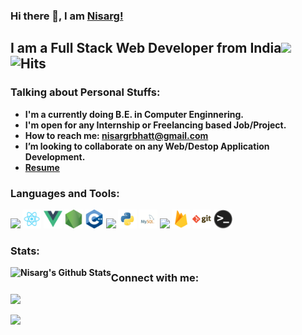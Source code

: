 ### Hi there 👋, I am [Nisarg!](https://nisargrbhatt.github.io/nisargrbhatt1/)

## I am a Full Stack Web Developer from India<img src="https://upload-icon.s3.us-east-2.amazonaws.com/uploads/icons/png/17495148971553750387-512.png" width="26px"> ![Hits](https://hits.seeyoufarm.com/api/count/incr/badge.svg?url=https%3A%2F%2Fgithub.com%2Fnisargrbhatt%2Fnisargrbhatt&count_bg=%23C03DC8&title_bg=%2339AE53&title=Views&edge_flat=false)

### Talking about Personal Stuffs:

- <b>I'm a currently doing B.E. in Computer Enginnering.</b>
- <b>I'm open for any Internship or Freelancing based Job/Project.</b>
- <b>How to reach me: nisargrbhatt@gmail.com</b>
- <b>I’m looking to collaborate on any Web/Destop Application Development.
- <b>[Resume](https://drive.google.com/file/d/1ovSrdD7-3IRlUIAxH45QU0UPWgOTtpfQ/view?usp=sharing)

### Languages and Tools:

<div>
<code><img height="30" src="https://upload-icon.s3.us-east-2.amazonaws.com/uploads/icons/png/18594121091536125453-512.png"></code>
<!-- <code><img height="30" src="https://upload-icon.s3.us-east-2.amazonaws.com/uploads/icons/png/18918150961536298172-512.png"></code> -->
<code><img height="30" src="https://raw.githubusercontent.com/github/explore/80688e429a7d4ef2fca1e82350fe8e3517d3494d/topics/react/react.png"></code>
<!-- <code><img height="30" src="https://upload-icon.s3.us-east-2.amazonaws.com/uploads/icons/png/18918150961536298172-512.png"></code> -->
<code><img height="30" src="https://raw.githubusercontent.com/github/explore/80688e429a7d4ef2fca1e82350fe8e3517d3494d/topics/vue/vue.png"></code>
<code><img height="30" src="https://raw.githubusercontent.com/github/explore/80688e429a7d4ef2fca1e82350fe8e3517d3494d/topics/nodejs/nodejs.png"></code>
<code><img height="30" src="https://raw.githubusercontent.com/github/explore/80688e429a7d4ef2fca1e82350fe8e3517d3494d/topics/cpp/cpp.png"></code>
<code><img height="30" src="https://upload-icon.s3.us-east-2.amazonaws.com/uploads/icons/png/378554371540553613-512.png"></code>
<code><img height="30" src="https://raw.githubusercontent.com/github/explore/80688e429a7d4ef2fca1e82350fe8e3517d3494d/topics/python/python.png"></code>
<code><img height="30" src="https://raw.githubusercontent.com/github/explore/80688e429a7d4ef2fca1e82350fe8e3517d3494d/topics/mysql/mysql.png"></code>
<code><img height="30" src="https://upload-icon.s3.us-east-2.amazonaws.com/uploads/icons/png/1888890291551942128-512.png"></code>
<code><img height="30" src="https://raw.githubusercontent.com/github/explore/80688e429a7d4ef2fca1e82350fe8e3517d3494d/topics/firebase/firebase.png"></code>
<code><img height="30" src="https://raw.githubusercontent.com/github/explore/80688e429a7d4ef2fca1e82350fe8e3517d3494d/topics/git/git.png"></code>
<code><img height="30" src="https://raw.githubusercontent.com/github/explore/80688e429a7d4ef2fca1e82350fe8e3517d3494d/topics/terminal/terminal.png"></code>

</div>

### Stats:

<img align="left" alt="Nisarg's Github Stats" src="https://github-readme-stats.vercel.app/api?username=nisargrbhatt&show_icons=true&hide_border=true" />

### Connect with me:

[<code><img height="30" src="https://img.icons8.com/fluent/96/000000/discord-new-logo.png" /></code>][discord]

[<code><img height="30" src="https://img.icons8.com/fluent/48/000000/linkedin-2.png" /></code>][linkedin]

[linkedin]: https://www.linkedin.com/in/nisarg-bhatt-5a63a8176
[discord]: https://discord.gg/588309124010213396
